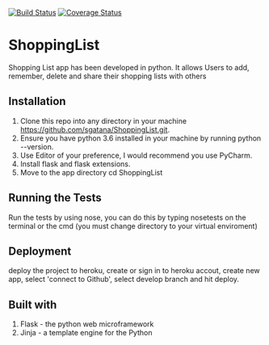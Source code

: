 [![Build Status](https://travis-ci.org/sgatana/ShoppingList.svg?branch=develop)](https://travis-ci.org/sgatana/ShoppingList)
[![Coverage Status](https://coveralls.io/repos/github/sgatana/ShoppingList/badge.svg?branch=develop)](https://coveralls.io/github/sgatana/ShoppingList?branch=master)
# ShoppingList
Shopping List app has been developed in python. It allows Users to add, remember, delete and share their shopping lists with others

## Installation
1. Clone this repo into any directory in your machine https://github.com/sgatana/ShoppingList.git.
2. Ensure you have python 3.6  installed in your machine by running python --version.
3. Use Editor of your preference, I would recommend you use PyCharm.
5. Install flask and flask extensions.
4. Move to the app directory cd ShoppingList 

## Running the Tests
Run the tests by using nose, you can do this by typing nosetests on the terminal or the cmd (you must change directory to your virtual enviroment)
## Deployment
deploy the project to heroku, create or sign in to heroku accout, create new app, select 'connect to Github', select develop branch and hit deploy.

## Built with
1. Flask - the python web microframework
2. Jinja - a template engine for the Python
